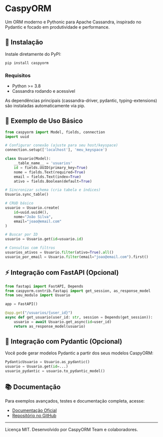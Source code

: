 # CaspyORM

Um ORM moderno e Pythonic para Apache Cassandra, inspirado no Pydantic e focado em produtividade e performance.

## 🚀 Instalação

Instale diretamente do PyPI:

```bash
pip install caspyorm
```

### Requisitos
- Python >= 3.8
- Cassandra rodando e acessível

As dependências principais (cassandra-driver, pydantic, typing-extensions) são instaladas automaticamente via pip.

## 🎯 Exemplo de Uso Básico

```python
from caspyorm import Model, fields, connection
import uuid

# Configurar conexão (ajuste para seu host/keyspace)
connection.setup(['localhost'], 'meu_keyspace')

class Usuario(Model):
    __table_name__ = 'usuarios'
    id = fields.UUID(primary_key=True)
    nome = fields.Text(required=True)
    email = fields.Text(index=True)
    ativo = fields.Boolean(default=True)

# Sincronizar schema (cria tabela e índices)
Usuario.sync_table()

# CRUD básico
usuario = Usuario.create(
    id=uuid.uuid4(),
    nome="João Silva",
    email="joao@email.com"
)

# Buscar por ID
usuario = Usuario.get(id=usuario.id)

# Consultas com filtros
usuarios_ativos = Usuario.filter(ativo=True).all()
usuario_por_email = Usuario.filter(email="joao@email.com").first()
```

## ⚡ Integração com FastAPI (Opcional)

```python
from fastapi import FastAPI, Depends
from caspyorm.contrib.fastapi import get_session, as_response_model
from seu_modulo import Usuario

app = FastAPI()

@app.get("/usuarios/{user_id}")
async def get_usuario(user_id: str, session = Depends(get_session)):
    usuario = await Usuario.get_async(id=user_id)
    return as_response_model(usuario)
```

## 🔧 Integração com Pydantic (Opcional)

Você pode gerar modelos Pydantic a partir dos seus modelos CaspyORM:

```python
PydanticUsuario = Usuario.as_pydantic()
usuario = Usuario.get(id=...)
usuario_pydantic = usuario.to_pydantic_model()
```

## 📚 Documentação

Para exemplos avançados, testes e documentação completa, acesse:
- [Documentação Oficial](https://caspyorm.readthedocs.io)
- [Repositório no GitHub](https://github.com/caspyorm/caspyorm)

---

Licença MIT. Desenvolvido por CaspyORM Team e colaboradores. 